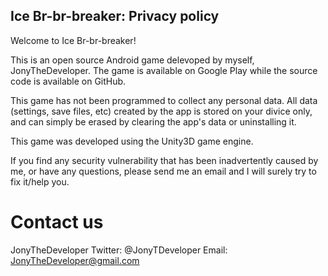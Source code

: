 ## Ice Br-br-breaker: Privacy policy

Welcome to Ice Br-br-breaker!

This is an open source Android game delevoped by myself, JonyTheDeveloper. The game is available on Google Play while the source code is available on GitHub.

This game has not been programmed to collect any personal data. All data (settings, save files, etc) created by the app is stored on your divice only, and can simply be erased by clearing the app's data or uninstalling it.

This game was developed using the Unity3D game engine.

If you find any security vulnerability that has been inadvertently caused by me, or have any questions, please send me an email and I will surely try to fix it/help you.

# Contact us
JonyTheDeveloper
Twitter: @JonyTDeveloper
Email: JonyTheDeveloper@gmail.com
